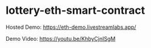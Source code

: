 # lottery-eth-smart-contract

Hosted Demo: https://eth-demo.livestreamlabs.app/

Demo Video: https://youtu.be/KhbyCjnISgM

